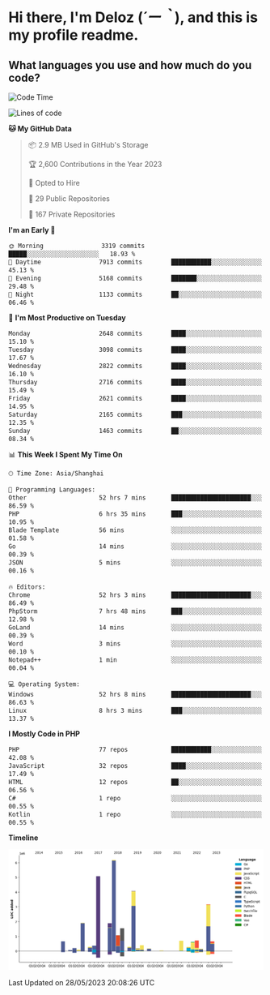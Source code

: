 # **Hi there, I'm Deloz (*´ー｀*), and this is my profile readme.**

## **What languages you use and how much do you code?**

<!--START_SECTION:waka-->
![Code Time](http://img.shields.io/badge/Code%20Time-1%2C556%20hrs%2027%20mins-blue)

![Lines of code](https://img.shields.io/badge/From%20Hello%20World%20I%27ve%20Written-30.7%20million%20lines%20of%20code-blue)

**🐱 My GitHub Data** 

> 📦 2.9 MB Used in GitHub's Storage 
 > 
> 🏆 2,600 Contributions in the Year 2023
 > 
> 💼 Opted to Hire
 > 
> 📜 29 Public Repositories 
 > 
> 🔑 167 Private Repositories 
 > 
**I'm an Early 🐤** 

```text
🌞 Morning                3319 commits        █████░░░░░░░░░░░░░░░░░░░░   18.93 % 
🌆 Daytime                7913 commits        ███████████░░░░░░░░░░░░░░   45.13 % 
🌃 Evening                5168 commits        ███████░░░░░░░░░░░░░░░░░░   29.48 % 
🌙 Night                  1133 commits        ██░░░░░░░░░░░░░░░░░░░░░░░   06.46 % 
```
📅 **I'm Most Productive on Tuesday** 

```text
Monday                   2648 commits        ████░░░░░░░░░░░░░░░░░░░░░   15.10 % 
Tuesday                  3098 commits        ████░░░░░░░░░░░░░░░░░░░░░   17.67 % 
Wednesday                2822 commits        ████░░░░░░░░░░░░░░░░░░░░░   16.10 % 
Thursday                 2716 commits        ████░░░░░░░░░░░░░░░░░░░░░   15.49 % 
Friday                   2621 commits        ████░░░░░░░░░░░░░░░░░░░░░   14.95 % 
Saturday                 2165 commits        ███░░░░░░░░░░░░░░░░░░░░░░   12.35 % 
Sunday                   1463 commits        ██░░░░░░░░░░░░░░░░░░░░░░░   08.34 % 
```


📊 **This Week I Spent My Time On** 

```text
🕑︎ Time Zone: Asia/Shanghai

💬 Programming Languages: 
Other                    52 hrs 7 mins       ██████████████████████░░░   86.59 % 
PHP                      6 hrs 35 mins       ███░░░░░░░░░░░░░░░░░░░░░░   10.95 % 
Blade Template           56 mins             ░░░░░░░░░░░░░░░░░░░░░░░░░   01.58 % 
Go                       14 mins             ░░░░░░░░░░░░░░░░░░░░░░░░░   00.39 % 
JSON                     5 mins              ░░░░░░░░░░░░░░░░░░░░░░░░░   00.16 % 

🔥 Editors: 
Chrome                   52 hrs 3 mins       ██████████████████████░░░   86.49 % 
PhpStorm                 7 hrs 48 mins       ███░░░░░░░░░░░░░░░░░░░░░░   12.98 % 
GoLand                   14 mins             ░░░░░░░░░░░░░░░░░░░░░░░░░   00.39 % 
Word                     3 mins              ░░░░░░░░░░░░░░░░░░░░░░░░░   00.10 % 
Notepad++                1 min               ░░░░░░░░░░░░░░░░░░░░░░░░░   00.04 % 

💻 Operating System: 
Windows                  52 hrs 8 mins       ██████████████████████░░░   86.63 % 
Linux                    8 hrs 3 mins        ███░░░░░░░░░░░░░░░░░░░░░░   13.37 % 
```

**I Mostly Code in PHP** 

```text
PHP                      77 repos            ███████████░░░░░░░░░░░░░░   42.08 % 
JavaScript               32 repos            ████░░░░░░░░░░░░░░░░░░░░░   17.49 % 
HTML                     12 repos            ██░░░░░░░░░░░░░░░░░░░░░░░   06.56 % 
C#                       1 repo              ░░░░░░░░░░░░░░░░░░░░░░░░░   00.55 % 
Kotlin                   1 repo              ░░░░░░░░░░░░░░░░░░░░░░░░░   00.55 % 
```



**Timeline**

![Lines of Code chart](https://raw.githubusercontent.com/deloz/deloz/main/assets/bar_graph.png)


 Last Updated on 28/05/2023 20:08:26 UTC
<!--END_SECTION:waka-->
